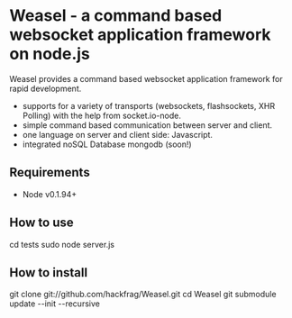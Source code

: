 Weasel - a command based websocket application framework on node.js
============================================

Weasel provides a command based websocket application framework for rapid 
development.

 - supports for a variety of transports (websockets, flashsockets, XHR Polling) with the help from socket.io-node.
 - simple command based communication between server and client.
 - one language on server and client side: Javascript.
 - integrated noSQL Database mongodb (soon!)

Requirements
------------

- Node v0.1.94+


How to use
----------

cd tests
sudo node server.js


How to install
--------------

git clone git://github.com/hackfrag/Weasel.git
cd Weasel
git submodule update --init --recursive




